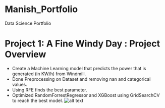 # Manish_Portfolio
Data Science Portfolio

# Project 1: A Fine Windy Day : Project Overview
+ Create a Machine Learning model that predicts the power that is generated (in KW/h) from Windmill.
+ Done Preprocessing on Dataset and removing nan and categorical values.
+ Using RFE finds the best parameter.
+ Optimized RandomForrestRegressor and XGBoost using GridSearchCV to reach the best model.
![alt text](https://github.com/Manish-git-135/Manish_Portfolio/blob/main/Screenshot%202021-07-11%20005133.png)

